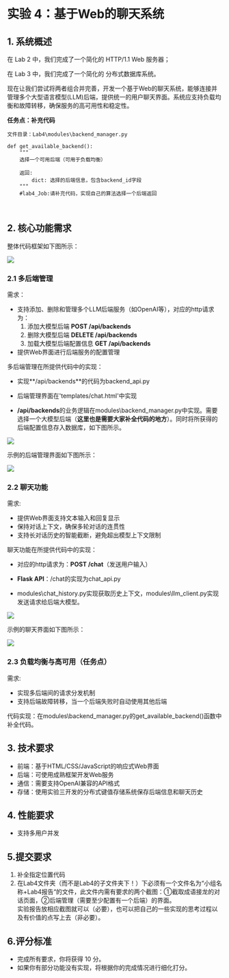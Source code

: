 # 实验 4：基于Web的聊天系统

## 1. 系统概述

在 Lab 2 中，我们完成了一个简化的 HTTP/1.1 Web 服务器；

在 Lab 3 中，我们完成了一个简化的 分布式数据库系统。

现在让我们尝试将两者组合并完善，开发一个基于Web的聊天系统，能够连接并管理多个大型语言模型(LLM)后端，提供统一的用户聊天界面。系统应支持负载均衡和故障转移，确保服务的高可用性和稳定性。

**任务点：补充代码**

```
文件目录：Lab4\modules\backend_manager.py

def get_available_backend():
    """
    选择一个可用后端（可用于负载均衡）
    
    返回:
        dict: 选择的后端信息，包含backend_id字段
    """
    #lab4_Job:请补充代码，实现自己的算法选择一个后端返回
    
    
```

## 2. 核心功能需求

整体代码框架如下图所示：

<img src="static/img1.png" />

### 2.1 多后端管理

需求：

- 支持添加、删除和管理多个LLM后端服务（如OpenAI等），对应的http请求为：
  1. 添加大模型后端 **POST /api/backends**
  2. 删除大模型后端 **DELETE /api/backends**
  3. 加载大模型后端配置信息 **GET /api/backends**
- 提供Web界面进行后端服务的配置管理

多后端管理在所提供代码中的实现：

* 实现**/api/backends**的代码为backend_api.py

* 后端管理界面在'templates/chat.html'中实现

* **/api/backends**的业务逻辑在modules\backend_manager.py中实现。需要选择一个大模型后端（**这里也是需要大家补全代码的地方**）。同时将所获得的后端配置信息存入数据库，如下图所示。

<img src="static/img2.png" />

示例的后端管理界面如下图所示：

<img src="static/img3.png" />

### 2.2 聊天功能

需求:

- 提供Web界面支持文本输入和回复显示
- 保持对话上下文，确保多轮对话的连贯性
- 支持长对话历史的智能截断，避免超出模型上下文限制

聊天功能在所提供代码中的实现：

* 对应的http请求为：**POST /chat**（发送用户输入）

* **Flask API**：/chat的实现为chat_api.py

* modules\chat_history.py实现获取历史上下文，modules\llm_client.py实现发送请求给后端大模型。

<img src="static/img4.png" />

示例的聊天界面如下图所示：

<img src="static/img5.png" />

### 2.3 负载均衡与高可用（任务点）

需求:

- 实现多后端间的请求分发机制
- 支持后端故障转移，当一个后端失败时自动使用其他后端

代码实现：在modules\backend_manager.py的get_available_backend()函数中补全代码。

## 3. 技术要求

- 前端：基于HTML/CSS/JavaScript的响应式Web界面
- 后端：可使用成熟框架开发Web服务
- 通信：需要支持OpenAI兼容的API格式
- 存储：使用实验三开发的分布式键值存储系统保存后端信息和聊天历史

## 4. 性能要求

- 支持多用户并发

## 5.提交要求

1. 补全指定位置代码
2. 在Lab4文件夹（而不是Lab4的子文件夹下！）下必须有一个文件名为“小组名称+Lab4报告“的文件，此文件内需有要求的两个截图：①截取成语接龙的对话页面，②后端管理（需要至少配置有一个后端）的界面。  
   实验报告放相应截图就可以（必要），也可以把自己的一些实现的思考过程以及有价值的点写上去（非必要）。

## 6.评分标准

- 完成所有要求，你将获得 10 分。
- 如果你有部分功能没有实现，将根据你的完成情况进行细化打分。

